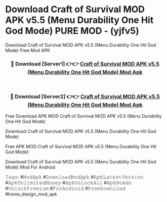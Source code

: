 # Download Craft of Survival MOD APK v5.5 (Menu Durability One Hit God Mode) PURE MOD - (yjfv5)
Download Craft of Survival MOD APK v5.5 (Menu Durability One Hit God Mode) Free Mod APK

<div align="center">
<h3>🔴 Download [Server1] 👉👉 <a href="https://apk-comot.site?title=Craft_of_Survival_MOD_APK_v5.5_(Menu_Durability_One_Hit_God_Mode)">Craft of Survival MOD APK v5.5 (Menu Durability One Hit God Mode) Mod Apk</a></h3><br>

<h3>🔴 Download [Server2] 👉👉 <a href="https://apk-comot.site?title=Craft_of_Survival_MOD_APK_v5.5_(Menu_Durability_One_Hit_God_Mode)">Craft of Survival MOD APK v5.5 (Menu Durability One Hit God Mode) Mod Apk</a></h3>
</div>


Free Download APK MOD Craft of Survival MOD APK v5.5 (Menu Durability One Hit God Mode)

Download Craft of Survival MOD APK v5.5 (Menu Durability One Hit God Mode) 

Free APK MOD Craft of Survival MOD APK v5.5 (Menu Durability One Hit God Mode) 

Download Craft of Survival MOD APK v5.5 (Menu Durability One Hit God Mode) Mod For Android

𝚃𝚊𝚐𝚜: #𝙼𝚘𝚍𝙰𝚙𝚔 #𝙳𝚘𝚠𝚗𝚕𝚘𝚊𝚍𝙼𝚘𝚍𝙰𝚙𝚔 #𝙰𝚙𝚔𝙻𝚊𝚝𝚎𝚜𝚝𝚅𝚎𝚛𝚜𝚒𝚘𝚗 #𝙰𝚙𝚔𝚄𝚗𝚕𝚒𝚖𝚒𝚝𝚎𝚍𝙼𝚘𝚗𝚎𝚢 #𝙰𝚙𝚔𝚄𝚗𝚕𝚘𝚌𝚔𝙰𝚕𝚕 #𝙰𝚙𝚔𝙽𝚘𝙰𝚍𝚜 #𝚄𝚗𝚕𝚘𝚌𝚔𝙿𝚛𝚎𝚖𝚒𝚞𝚖 #𝙵𝚘𝚛𝙰𝚗𝚍𝚛𝚘𝚒𝚍 #𝙵𝚛𝚎𝚎𝙳𝚘𝚠𝚗𝚕𝚘𝚊𝚍 #home_design_mod_apk
